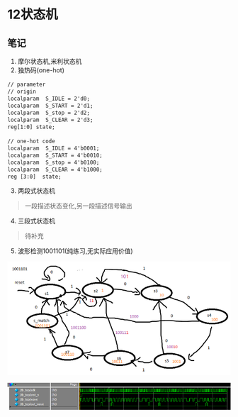 # 12状态机

## 笔记
1. 摩尔状态机,米利状态机
2. 独热码(one-hot)

```
// parameter
// origin
localparam  S_IDLE = 2'd0;
localparam  S_START = 2'd1;
localparam  S_stop = 2'd2;
localparam  S_CLEAR = 2'd3;
reg[1:0] state;

// one-hot code
localparam  S_IDLE = 4'b0001;
localparam  S_START = 4'b0010;
localparam  S_stop = 4'b0100;
localparam  S_CLEAR = 4'b1000;
reg [3:0]  state;

```
3. 两段式状态机
> 一段描述状态变化,另一段描述信号输出
4. 三段式状态机
> 待补充

5. 波形检测1001101(纯练习,无实际应用价值)


![](./1001101.png)

![](./vish_2018-07-19_16-07-18.png)
